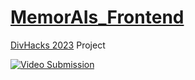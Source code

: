 # [MemorAIs_Frontend](https://devpost.com/software/memorais-5fwtnu)
[DivHacks 2023](https://columbiadivhacks.com/) Project 

[![Video Submission](https://img.youtube.com/vi/L8CzF07zt10/0.jpg)](https://www.youtube.com/watch?v=L8CzF07zt10)

